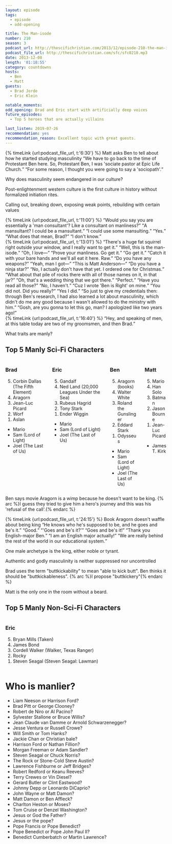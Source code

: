 ```yaml
---
layout: episode
tags:
  - episode
  - odd-opening

title: The Man-isode
number: 210
season: 3
podcast_url: http://thescifichristian.com/2013/12/episode-210-the-man-isode/
podcast_file_url: http://thescifichristian.com/sfc/sfc0210.mp3
date: 2013-12-08
length: '01:18:55'
category: countdowns
hosts:
  - Ben
  - Matt
guests:
  - Brad Jorde
  - Eric Klein 

notable_moments:
odd_opening: Brad and Eric start with artificially deep voices
future_episodes:
  - Top 5 heroes that are actually villains

last_listen: 2019-07-26
recommendation: yes
recommendation_reason: Excellent topic with great guests.
---
```


<div class="quote">
  {% timeLink {url:podcast_file_url, t:'6:30'} %}
  <span class="quote-context is-size-6">Matt asks Ben to tell about how he started studying masculinity</span>
  <q class="ben">We have to go back to the time of Protestant Ben here. So, Protestant Ben, I was 'sociate pastor at Epic Life Church.</q>
  <q class="matt">For some reason, I thought you were going to say a 'sociopath'.</q>
</div>

Why does masculinity seem endangered in our culture? 

Post-enlightenment western culture is the first culture in history without formalized initiation rites. 

Calling out, breaking down, exposing weak points, rebuilding with certain values 

<div class="quote">
  {% timeLink {url:podcast_file_url, t:'11:00'} %}
  <q data-name="Eric">Would you say you are essentially a 'man consultant'? Like a consultant on manliness?</q>
  <q class="ben">A mansultant? I could be a mansultant.</q>
  <q data-name="Brad">I could use some mansulting.</q>
  <q class="ben">Yes.</q>
  <q class="matt">What does that mean, Brad?</q>
  <q data-name="Brad">I don't know.</q>
</div>

<div class="quote">
  {% timeLink {url:podcast_file_url, t:'13:01'} %}
  <q data-name="Brad">There's a huge fat squirrel right outside your window, and I really want to get it.</q>
  <q class="matt">Well, this is the man-isode.</q>
  <q class="ben">Oh, I love—</q>
  <q data-name="Eric">Prove your manliness. Go get it.</q>
  <q class="matt">Go get it.</q>
  <q class="ben">Catch it with your bare hands and we'll all eat it here. Raw.</q>
  <q data-name="Brad">Do you have any weapons?</q>
  <q class="matt">Yeah, man I got—</q>
  <q class="ben">This is Matt Anderson—</q>
  <q data-name="Brad">Do you have a ninja star?</q>
  <q class="matt">No, I actually don't have that yet. I ordered one for Christmas.</q>
  <q data-name="Eric">What about that pile of rocks there with all of those names on it, in that jar?</q>
  <q class="matt">Oh, that's a wedding thing that we got there.</q>
  <q data-name="Eric">Perfect.</q>
  <q class="ben">Have you read all those?</q>
  <q class="matt">No, I haven't.</q>
  <q class="ben">Cuz I wrote 'Ben is Right' on mine.</q>
  <q class="matt">You did not. Did you really?</q>
  <q class="ben">Yes I did.</q>
  <q class="matt">So just to give my credentials then: through Ben's research, I had also learned a lot about masculinity, which didn't do me any good because I wasn't allowed to do the ministry with him.</q>
  <q class="ben">Gosh, are you gonna to let this go, man? I apologized like two years ago!</q>
</div>

<div class="quote">
  {% timeLink {url:podcast_file_url, t:'16:40'} %}
  <q class="matt">Hey, and speaking of men, at this table today are two of my groomsmen, and then Brad.</q>
</div>

What traits are manly? 

<div class="top-five">
  <h2 class="has-text-centered">Top 5 Manly Sci-Fi Characters</h2>
  <div class="columns">
    <div class="column guest">
      <h3>Brad</h3>
      <ol reversed>
        <li>Corbin Dallas (The Fifth Element) 
        <li>Aragorn
        <li>Jean-Luc Picard
        <li>Worf
        <li>Aslan
      </ol>
      <ul class="runner-ups">
        <li>Mario
        <li>Sam (Lord of Light) 
        <li>Joel (The Last of Us) 
      </ul>
    </div>
    <div class="column guest">
      <h3>Eric</h3>
      <ol reversed>
        <li>Gandalf
        <li>Ned Land (20,000 Leagues Under the Sea) 
        <li>Rubeus Hagrid
        <li>Tony Stark 
        <li>Ender Wiggin
      </ol>
      <ul class="runner-ups">
        <li>Mario
        <li>Sam (Lord of Light) 
        <li>Joel (The Last of Us) 
      </ul>
    </div>
    <div class="column ben">
      <h3>Ben</h3>
      <ol reversed>
        <li>Aragorn (books) 
        <li>Walter White
        <li>Roland the Gunslinger
        <li>Eddard Stark 
        <li>Odysseus 
      </ol>
      <ul class="runner-ups">
        <li>Mario
        <li>Sam (Lord of Light) 
        <li>Joel (The Last of Us) 
      </ul>
    </div>
    <div class="column matt">
      <h3>Matt</h3>
      <ol reversed>
        <li>Mario
        <li>Han Solo
        <li>Batman
        <li>Jason Bourne 
        <li>Jean-Luc Picard 
      </ol>
      <ul class="runner-ups">
        <li>James T. Kirk
      </ul>
    </div>
  </div>
</div>

Ben says movie Aragorn is a wimp because he doesn't want to be king. {% arc %}I guess they tried to give him a hero's journey and this was his 'refusal of the call'.{% endarc %}

<div class="quote">
  {% timeLink {url:podcast_file_url, t:'24:15'} %}
  <span class="quote-context is-size-6">Book Aragorn doesn't waffle about being king</span>
  <q class="ben">He knows who he's supposed to be, and he goes and be's it.</q>
  <q class="matt">Good.</q>
  <q data-name="Brad">'Goes and be's it?'</q>
  <q class="ben">Goes and be's it!</q>
  <q data-name="Eric">Thank you English-major Ben.</q>
  <q class="ben">I am an English major actually!</q>
  <q data-name="Eric">We are really behind the rest of the world in our educational system.</q>
</div>

One male archetype is the king, either noble or tyrant. 

Authentic and godly masculinity is neither suppressed nor uncontrolled

Brad uses the term "buttkickability" to mean "able to kick butt". Ben thinks it should be "buttkickableness". {% arc %}I propose "buttkickery"{% endarc %}

Matt is the only one in the room without a beard. 

<div class="top-five">
  <h2 class="has-text-centered">Top 5 Manly Non-Sci-Fi Characters</h2>
  <div class="columns">
    <div class="column guest">
      <h3>Eric</h3>
      <ol reversed>
        <li>Bryan Mills (Taken) 
        <li>James Bond
        <li>Cordell Walker (Walker, Texas Ranger)
        <li>Rocky
        <li>Steven Seagal (Steven Seagal: Lawman) 
      </ol>
    </div>
  </div>
</div>

# Who is manlier? 
- Liam Neeson or Harrison Ford? 
- Brad Pitt or George Clooney? 
- Robert de Niro or Al Pacino? 
- Sylvester Stallone or Bruce Willis? 
- Jean Claude van Damme or Arnold Schwarzenegger? 
- Jesse Ventura or Russell Crowe? 
- Will Smith or Tom Hanks? 
- Jackie Chan or Christian bale? 
- Harrison Ford or Nathan Fillion? 
- Morgan Freeman or Adam Sandler? 
- Steven Seagal or Chuck Norris? 
- The Rock or Stone-Cold Steve Austin? 
- Lawrence Fishburne or Jeff Bridges? 
- Robert Redford or Keanu Reeves? 
- Terry Crewes or Vin Diesel? 
- Gerard Butler or Clint Eastwood? 
- Johnny Depp or Leonardo DiCaprio? 
- John Wayne or Matt Damon? 
- Matt Damon or Ben Affleck? 
- Charlton Heston or Moses?
- Tom Cruise or Denzel Washington? 
- Jesus or God the Father? 
- Jesus or the pope? 
- Pope Francis or Pope Benedict? 
- Pope Benedict or Pope John Paul II? 
- Benedict Cumberbatch or Martin Lawrence?